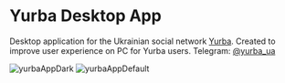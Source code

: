 # Yurba Desktop App

Desktop application for the Ukrainian social network <a href="https://yurba.one/">Yurba</a>. Created to improve user experience on PC for Yurba users. 
Telegram: <a href="https://t.me">@yurba_ua</a>

![yurbaAppDark](https://github.com/user-attachments/assets/7a23ba00-aef5-4f38-8d4f-45c26e4d1960)
![yurbaAppDefault](https://github.com/user-attachments/assets/c5399b3b-09be-440f-95f1-93e9abbfa6c0)
